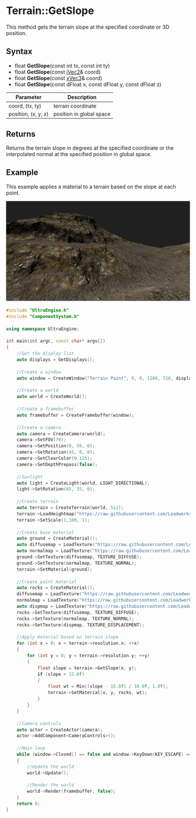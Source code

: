 # Terrain::GetSlope

This method gets the terrain slope at the specified coordinate or 3D position.

## Syntax

- float **GetSlope**(const int tx, const int ty)
- float **GetSlope**(const [iVec2](iVec2.md)& coord)
- float **GetSlope**(const [xVec3](xVec3.md)& coord)
- float **GetSlope**(const dFloat x, const dFloat y, const dFloat z)

| Parameter | Description |
|---|---|
| coord, (tx, ty) | terrain coordinate |
| position, (x, y, z) | position in global space |

## Returns

Returns the terrain slope in degrees at the specified coordinate or the interpolated normal at the specified position in global space.

## Example

This example applies a material to a terrain based on the slope at each point.

![](https://raw.githubusercontent.com/Leadwerks/Documentation/master/Images/Terrain_GetSlope.jpg)

```c++
#include "UltraEngine.h"
#include "ComponentSystem.h"

using namespace UltraEngine;

int main(int argc, const char* argv[])
{
    //Get the display list
    auto displays = GetDisplays();

    //Create a window
    auto window = CreateWindow("Terrain Paint", 0, 0, 1280, 720, displays[0], WINDOW_CENTER | WINDOW_TITLEBAR);

    //Create a world
    auto world = CreateWorld();

    //Create a framebuffer
    auto framebuffer = CreateFramebuffer(window);

    //Create a camera
    auto camera = CreateCamera(world);
    camera->SetFOV(70);
    camera->SetPosition(0, 50, 0);
    camera->SetRotation(45, 0, 0);
    camera->SetClearColor(0.125);
    camera->SetDepthPrepass(false);
    
    //Sunlight
    auto light = CreateLight(world, LIGHT_DIRECTIONAL);
    light->SetRotation(65, 35, 0);
     
    //Create terrain
    auto terrain = CreateTerrain(world, 512);
    terrain->LoadHeightmap("https://raw.githubusercontent.com/Leadwerks/Documentation/master/Assets/Terrain/512.r16");
    terrain->SetScale(1,100, 1);
    
    //Create base material
    auto ground = CreateMaterial();
    auto diffusemap = LoadTexture("https://raw.githubusercontent.com/Leadwerks/Documentation/master/Assets/Materials/Ground/river_small_rocks_diff_4k.dds");
    auto normalmap = LoadTexture("https://raw.githubusercontent.com/Leadwerks/Documentation/master/Assets/Materials/Ground/river_small_rocks_nor_gl_4k.dds");
    ground->SetTexture(diffusemap, TEXTURE_DIFFUSE);
    ground->SetTexture(normalmap, TEXTURE_NORMAL);
    terrain->SetMaterial(ground);

    //Create paint material
    auto rocks = CreateMaterial();
    diffusemap = LoadTexture("https://raw.githubusercontent.com/Leadwerks/Documentation/master/Assets/Materials/Ground/Rocks_Dirt_Ground_2k.dds");
    normalmap = LoadTexture("https://raw.githubusercontent.com/Leadwerks/Documentation/master/Assets/Materials/Ground/Rocks_Dirt_Ground_2k_dot3.dds");
    auto dispmap = LoadTexture("https://raw.githubusercontent.com/Leadwerks/Documentation/master/Assets/Materials/Ground/Rocks_Dirt_Ground_2k_disp.dds");
    rocks->SetTexture(diffusemap, TEXTURE_DIFFUSE);
    rocks->SetTexture(normalmap, TEXTURE_NORMAL);
    rocks->SetTexture(dispmap, TEXTURE_DISPLACEMENT);

    //Apply material based on terrain slope
    for (int x = 0; x < terrain->resolution.x; ++x)
    {
        for (int y = 0; y < terrain->resolution.y; ++y)
        {
            float slope = terrain->GetSlope(x, y);
            if (slope > 15.0f)
            {
                float wt = Min((slope - 15.0f) / 10.0f, 1.0f);
                terrain->SetMaterial(x, y, rocks, wt);
            }
        }
    }

    //Camera controls
    auto actor = CreateActor(camera);
    actor->AddComponent<CameraControls>();

    //Main loop
    while (window->Closed() == false and window->KeyDown(KEY_ESCAPE) == false)
    {
        //Update the world
        world->Update();

        //Render the world
        world->Render(framebuffer, false);
    }
    return 0;
}
```
